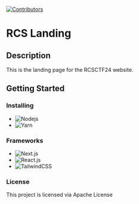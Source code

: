 [![Contributors][contributors-shield]][contributors-url]

# RCS Landing

## Description

This is the landing page for the RCSCTF24 website.

## Getting Started

### Installing

* ![Nodejs]
* ![Yarn]

### Frameworks

* ![Next.js]
* ![React.js]
* ![TailwindCSS]

### License

This project is licensed via Apache License

[contributors-shield]: https://img.shields.io/github/contributors/encryptedge/rcs-landing.svg?style=for-the-badge
[contributors-url]: https://github.com/encryptedge/rcs-landing/graphs/contributors
[forks-shield]: https://img.shields.io/github/forks/encryptedge/rcs-landing.svg?style=for-the-badge
[forks-url]: https://github.com/encryptedge/rcs-landing/network/members
[issues-shield]: https://img.shields.io/github/issues/encryptedge/rcs-landing.svg?style=for-the-badge
[issues-url]: https://github.com/encryptedge/rcs-landing/issues
[Next.js]: https://img.shields.io/badge/next.js-000000?style=for-the-badge&logo=nextdotjs&logoColor=white
[React.js]: https://img.shields.io/badge/React-20232A?style=for-the-badge&logo=react&logoColor=61DAFB
[TailwindCSS]: https://img.shields.io/badge/Tailwind_CSS-38B2AC?style=for-the-badge&logo=tailwind-css&logoColor=white
[Yarn]: https://img.shields.io/badge/Yarn-2C8EBB?style=for-the-badge&logo=yarn&logoColor=white
[Nodejs]: https://img.shields.io/badge/Node.js-43853D?style=for-the-badge&logo=node.js&logoColor=white